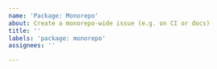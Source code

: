 ```yaml
---
name: 'Package: Monorepo'
about: Create a monorepo-wide issue (e.g. on CI or docs)
title: ''
labels: 'package: monorepo'
assignees: ''

---
```



